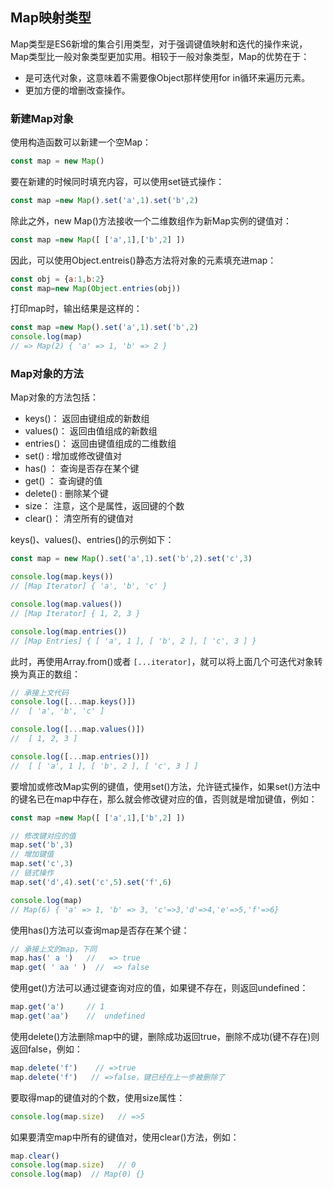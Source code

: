 ##  Map映射类型

Map类型是ES6新增的集合引用类型，对于强调键值映射和迭代的操作来说，Map类型比一般对象类型更加实用。相较于一般对象类型，Map的优势在于：
- 是可迭代对象，这意味着不需要像Object那样使用for in循环来遍历元素。
- 更加方便的增删改查操作。

###   新建Map对象

使用构造函数可以新建一个空Map：

```js
const map = new Map()
```

要在新建的时候同时填充内容，可以使用set链式操作：

```js
const map =new Map().set('a',1).set('b',2)
```

除此之外，new Map()方法接收一个二维数组作为新Map实例的键值对：

```js
const map =new Map([ ['a',1],['b',2] ])
```

因此，可以使用Object.entreis()静态方法将对象的元素填充进map：

```js
const obj = {a:1,b:2}
const map=new Map(Object.entries(obj))   
```
 
打印map时，输出结果是这样的：

```js
const map =new Map().set('a',1).set('b',2)
console.log(map)
// => Map(2) { 'a' => 1, 'b' => 2 }
```

###   Map对象的方法

Map对象的方法包括：
-  keys()： 返回由键组成的新数组
-  values()： 返回由值组成的新数组
-  entries()： 返回由键值组成的二维数组
-  set() : 增加或修改键值对
-  has() ： 查询是否存在某个键
-  get() ： 查询键的值
-  delete() : 删除某个键
- size： 注意，这个是属性，返回键的个数
-  clear()： 清空所有的键值对

keys()、values()、entries()的示例如下：

```js
const map = new Map().set('a',1).set('b',2).set('c',3)

console.log(map.keys())  
// [Map Iterator] { 'a', 'b', 'c' }

console.log(map.values())
// [Map Iterator] { 1, 2, 3 }

console.log(map.entries())
// [Map Entries] { [ 'a', 1 ], [ 'b', 2 ], [ 'c', 3 ] }
```

此时，再使用Array.from()或者 ` [...iterator] `，就可以将上面几个可迭代对象转换为真正的数组：

```js
// 承接上文代码
console.log([...map.keys()])
//  [ 'a', 'b', 'c' ]

console.log([...map.values()]) 
//  [ 1, 2, 3 ]

console.log([...map.entries()]) 
//  [ [ 'a', 1 ], [ 'b', 2 ], [ 'c', 3 ] ]
```


要增加或修改Map实例的键值，使用set()方法，允许链式操作，如果set()方法中的键名已在map中存在，那么就会修改键对应的值，否则就是增加键值，例如：

```js
const map =new Map([ ['a',1],['b',2] ])

// 修改键对应的值
map.set('b',3)  
// 增加键值
map.set('c',3)   
// 链式操作
map.set('d',4).set('c',5).set('f',6)  

console.log(map)
// Map(6) { 'a' => 1, 'b' => 3, 'c'=>3,'d'=>4,'e'=>5,'f'=>6}
```

使用has()方法可以查询map是否存在某个键：

```js
// 承接上文的map，下同
map.has(' a ')   //   => true
map.get( ' aa ' )  //  => false
```

使用get()方法可以通过键查询对应的值，如果键不存在，则返回undefined：

```js
map.get('a')     // 1
map.get('aa')    //  undefined
```

使用delete()方法删除map中的键，删除成功返回true，删除不成功(键不存在)则返回false，例如：

```js
map.delete('f')    // =>true
map.delete('f')   // =>false，键已经在上一步被删除了
```

要取得map的键值对的个数，使用size属性：

```js
console.log(map.size)   // =>5
```

如果要清空map中所有的键值对，使用clear()方法，例如：

```js
map.clear()
console.log(map.size)   // 0
console.log(map)  // Map(0) {}
```
